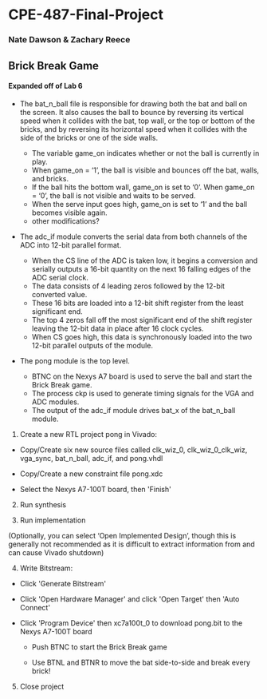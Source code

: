 # CPE-487-Final-Project
### Nate Dawson & Zachary Reece
## Brick Break Game
#### Expanded off of Lab 6

- The bat_n_ball file is responsible for drawing both the bat and ball on the screen. It also causes the ball to bounce by reversing its vertical speed when it collides with the bat, top wall, or the top or bottom of the bricks, and by reversing its horizontal speed when it collides with the side of the bricks or one of the side walls.

  - The variable game_on indicates whether or not the ball is currently in play.
  - When game_on = ‘1’, the ball is visible and bounces off the bat, walls, and bricks.
  - If the ball hits the bottom wall, game_on is set to ‘0’. When game_on = ‘0’, the ball is not visible and waits to be served.
  - When the serve input goes high, game_on is set to ‘1’ and the ball becomes visible again.
  - other modifications?

- The adc_if module converts the serial data from both channels of the ADC into 12-bit parallel format.
  - When the CS line of the ADC is taken low, it begins a conversion and serially outputs a 16-bit quantity on the next 16 falling edges of the ADC serial clock.
  - The data consists of 4 leading zeros followed by the 12-bit converted value.
  - These 16 bits are loaded into a 12-bit shift register from the least significant end.
  - The top 4 zeros fall off the most significant end of the shift register leaving the 12-bit data in place after 16 clock cycles.
  - When CS goes high, this data is synchronously loaded into the two 12-bit parallel outputs of the module.

- The pong module is the top level.
  - BTNC on the Nexys A7 board is used to serve the ball and start the Brick Break game.
  - The process ckp is used to generate timing signals for the VGA and ADC modules.
  - The output of the adc_if module drives bat_x of the bat_n_ball module.

1. Create a new RTL project pong in Vivado:

- Copy/Create six new source files called clk_wiz_0, clk_wiz_0_clk_wiz, vga_sync, bat_n_ball, adc_if, and pong.vhdl

- Copy/Create a new constraint file pong.xdc

- Select the Nexys A7-100T board, then 'Finish'

2. Run synthesis

3. Run implementation

(Optionally, you can select ‘Open Implemented Design’, though this is generally not recommended as it is difficult to extract information from and can cause Vivado shutdown)

4. Write Bitstream:

- Click 'Generate Bitstream'

- Click 'Open Hardware Manager' and click 'Open Target' then 'Auto Connect'

- Click 'Program Device' then xc7a100t_0 to download pong.bit to the Nexys A7-100T board

  - Push BTNC to start the Brick Break game

  - Use BTNL and BTNR to move the bat side-to-side and break every brick!

5. Close project
